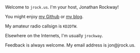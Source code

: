 Welcome to `jrock.us`. I'm your host, Jonathan Rockway!

You might enjoy [my Github](https://github.com/jrockway/) or [my blog](/posts/).

My amateur radio callsign is `KD2DTW`.

Elsewhere on the Internets, I'm usually `jrockway`.

Feedback is always welcome. My email address is jon&#x40;jrock.us.
